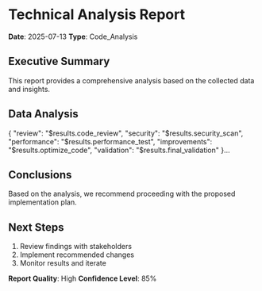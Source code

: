# Technical Analysis Report

**Date**: 2025-07-13
**Type**: Code_Analysis

## Executive Summary

This report provides a comprehensive analysis based on the collected data and insights.

## Data Analysis

{
  "review": "$results.code_review",
  "security": "$results.security_scan",
  "performance": "$results.performance_test",
  "improvements": "$results.optimize_code",
  "validation": "$results.final_validation"
}...

## Conclusions

Based on the analysis, we recommend proceeding with the proposed implementation plan.

## Next Steps

1. Review findings with stakeholders
2. Implement recommended changes
3. Monitor results and iterate

**Report Quality**: High
**Confidence Level**: 85%
